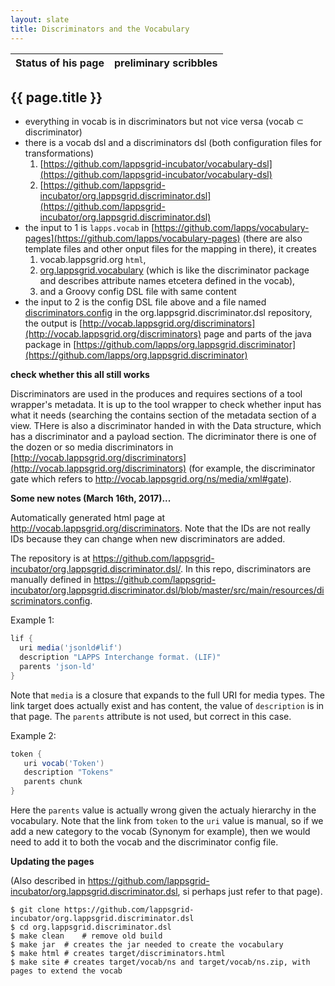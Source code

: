 ```yaml
---
layout: slate
title: Discriminators and the Vocabulary
---
```



| Status of his page | preliminary scribbles |
| ------------------ | --------------------- |

## {{ page.title }}

- everything in vocab is in discriminators but not vice versa (vocab ⊂ discriminator)
- there is a vocab dsl and a discriminators dsl (both configuration files for transformations)
  1. [https://github.com/lappsgrid-incubator/vocabulary-dsl](https://github.com/lappsgrid-incubator/vocabulary-dsl)
  2. [https://github.com/lappsgrid-incubator/org.lappsgrid.discriminator.dsl](https://github.com/lappsgrid-incubator/org.lappsgrid.discriminator.dsl)
- the input to 1 is `lapps.vocab` in [https://github.com/lapps/vocabulary-pages](https://github.com/lapps/vocabulary-pages) (there are also template files and other onput files for the mapping in there), it creates 
  1. vocab.lappsgrid.org `html`, 
  1. [org.lappsgrid.vocabulary](https://github.com/lapps/org.lappsgrid.vocabulary) (which is like the discriminator package and describes attribute names etcetera defined in the vocab), 
  1. and a Groovy config DSL file with same content
- the input to 2 is the config DSL file above and a file named [discriminators.config](https://github.com/lappsgrid-incubator/org.lappsgrid.discriminator.dsl/blob/master/src/main/resources/discriminators.config) in the org.lappsgrid.discriminator.dsl repository, the output is [http://vocab.lappsgrid.org/discriminators](http://vocab.lappsgrid.org/discriminators) page and parts of the java package in [https://github.com/lapps/org.lappsgrid.discriminator](https://github.com/lapps/org.lappsgrid.discriminator)


**check whether this all still works**

Discriminators are used in the produces and requires sections of a tool wrapper's metadata. It is up to the tool wrapper to check whether input has what it needs (searching the contains section of the metadata section of a view. THere is also a discriminator handed in with the Data structure, which has a discriminator and a payload section. The dicriminator there is one of the dozen or so media discriminators in [http://vocab.lappsgrid.org/discriminators](http://vocab.lappsgrid.org/discriminators) (for example, the discriminator gate	which refers to http://vocab.lappsgrid.org/ns/media/xml#gate).


**Some new notes (March 16th, 2017)...**

Automatically generated html page at http://vocab.lappsgrid.org/discriminators. Note that the IDs are not really IDs because they can change when new discriminators are added.


The repository is at https://github.com/lappsgrid-incubator/org.lappsgrid.discriminator.dsl/. In this repo, discriminators are manually defined in https://github.com/lappsgrid-incubator/org.lappsgrid.discriminator.dsl/blob/master/src/main/resources/discriminators.config.

Example 1:

```groovy
lif {
  uri media('jsonld#lif')
  description "LAPPS Interchange format. (LIF)"
  parents 'json-ld'
}
```

Note that `media` is a closure that expands to the full URI for media types. The link target does actually exist and has content, the value of `description` is in that page. The `parents` attribute is not used, but correct in this case.

Example 2:

```groovy
token {
   uri vocab('Token')
   description "Tokens"
   parents chunk
}
```

Here the `parents` value is actually wrong given the actualy hierarchy in the vocabulary. Note that the link from `token` to the `uri` value is manual, so if we add a new category to the vocab (Synonym for example), then we would need to add it to both the vocab and the discriminator config file.

**Updating the pages**

(Also described in https://github.com/lappsgrid-incubator/org.lappsgrid.discriminator.dsl, si perhaps just refer to that page).

```
$ git clone https://github.com/lappsgrid-incubator/org.lappsgrid.discriminator.dsl
$ cd org.lappsgrid.discriminator.dsl
$ make clean	# remove old build
$ make jar	# creates the jar needed to create the vocabulary
$ make html	# creates target/discriminators.html
$ make site	# creates target/vocab/ns and target/vocab/ns.zip, with pages to extend the vocab
```
